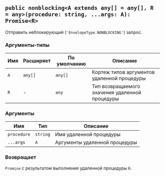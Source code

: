 ## `public nonblocking<A extends any[] = any[], R = any>(procedure: string, ...args: A): Promise<R>`

Отправить неблокирующий (`'EnvelopeType.NONBLOCKING'`) запрос.

### Аргументы-типы

| Имя | Расширяет | По умолчанию | Описание                                       |
| --- | --------- | ------------ | ---------------------------------------------- |
| `A` | `any[]`   | `any[]`      | Кортеж типов аргументов удаленной процедуры    |
| `R` | -         | `any`        | Тип возвращаемого значения удаленной процедуры |

### Аргументы

| Имя         | Тип      | Описание                      |
| ----------- | -------- | ----------------------------- |
| `procedure` | `string` | Имя удаленной процедуры       |
| `...args`   | `A`      | Аргументы удаленной процедуры |

### Возвращает

`Promise` с результатом выполнения удаленной процедуры `R`.
